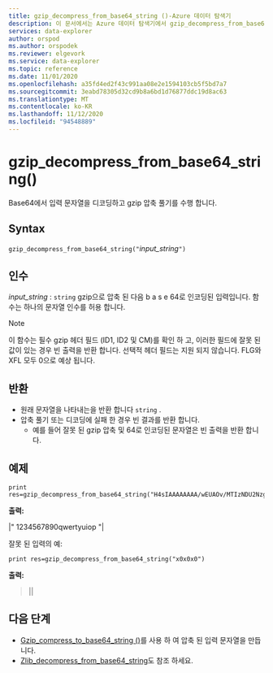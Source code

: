 ```yaml
---
title: gzip_decompress_from_base64_string ()-Azure 데이터 탐색기
description: 이 문서에서는 Azure 데이터 탐색기에서 gzip_decompress_from_base64_string () 명령을 설명 합니다.
services: data-explorer
author: orspod
ms.author: orspodek
ms.reviewer: elgevork
ms.service: data-explorer
ms.topic: reference
ms.date: 11/01/2020
ms.openlocfilehash: a35fd4ed2f43c991aa08e2e1594103cb5f5bd7a7
ms.sourcegitcommit: 3eabd78305d32cd9b8a6bd1d76877ddc19d8ac63
ms.translationtype: MT
ms.contentlocale: ko-KR
ms.lasthandoff: 11/12/2020
ms.locfileid: "94548889"
---
```

# <a name="gzip_decompress_from_base64_string"></a>gzip_decompress_from_base64_string()

Base64에서 입력 문자열을 디코딩하고 gzip 압축 풀기를 수행 합니다.

## <a name="syntax"></a>Syntax

`gzip_decompress_from_base64_string("`*input_string*`")`

## <a name="arguments"></a>인수

*input_string* : `string` gzip으로 압축 된 다음 b a s e 64로 인코딩된 입력입니다. 함수는 하나의 문자열 인수를 허용 합니다.

> [!NOTE]
> 이 함수는 필수 gzip 헤더 필드 (ID1, ID2 및 CM)를 확인 하 고, 이러한 필드에 잘못 된 값이 있는 경우 빈 출력을 반환 합니다.
> 선택적 헤더 필드는 지원 되지 않습니다. FLG와 XFL 모두 0으로 예상 됩니다.


## <a name="returns"></a>반환

* 원래 문자열을 나타내는을 반환 합니다 `string` . 
* 압축 풀기 또는 디코딩에 실패 한 경우 빈 결과를 반환 합니다. 
    * 예를 들어 잘못 된 gzip 압축 및 64로 인코딩된 문자열은 빈 출력을 반환 합니다.

## <a name="examples"></a>예제

```kusto
print res=gzip_decompress_from_base64_string("H4sIAAAAAAAA/wEUAOv/MTIzNDU2Nzg5MHF3ZXJ0eXVpb3A6m7f2FAAAAA==")
```

**출력:**

|" 1234567890qwertyuiop "|

잘못 된 입력의 예:

```kusto
print res=gzip_decompress_from_base64_string("x0x0x0")
```

**출력:**
>||

## <a name="next-steps"></a>다음 단계

* [Gzip_compress_to_base64_string ()](gzip-base64-compress.md)를 사용 하 여 압축 된 입력 문자열을 만듭니다.
* [Zlib_decompress_from_base64_string](zlib-base64-decompress.md)도 참조 하세요.
